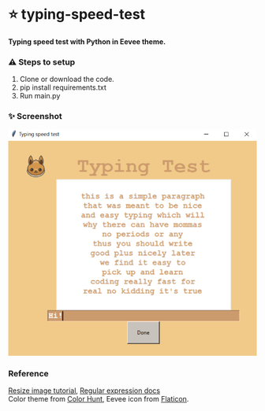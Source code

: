 # ⭐ typing-speed-test
**Typing speed test with Python in Eevee theme.**


### ⚠️ Steps to setup 
1. Clone or download the code.
2. pip install requirements.txt
3. Run main.py

### ✨ Screenshot
![](https://github.com/Jasper0077/typing-speed-test/blob/master/screenshot.PNG)


### Reference
[Resize image tutorial](https://www.geeksforgeeks.org/how-to-resize-image-in-python-tkinter/), 
[Regular expression docs](https://docs.python.org/3/library/re.html) <br>
Color theme from [Color Hunt](https://colorhunt.co/palette/281987), 
Eevee icon from [Flaticon](https://www.flaticon.com/free-icon/eevee_188995).

